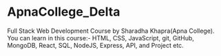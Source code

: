 # ApnaCollege_Delta
Full Stack Web Development Course by Sharadha Khapra(Apna College).
You can learn in this course:- HTML, CSS, JavaScript, git, GitHub, MongoDB, React, SQL, NodeJS, Express, API, and Project etc.
